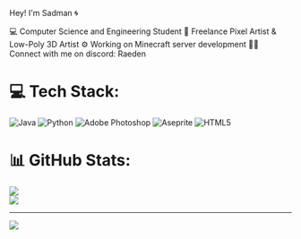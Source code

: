 Hey! I'm Sadman 🌀

💻 Computer Science and Engineering Student
🧰 Freelance Pixel Artist & Low-Poly 3D Artist
⚙️ Working on Minecraft server development
⛓️‍💥 Connect with me on discord: Raeden

# 💻 Tech Stack:
![Java](https://img.shields.io/badge/java-%23ED8B00.svg?style=for-the-badge&logo=openjdk&logoColor=white) ![Python](https://img.shields.io/badge/python-3670A0?style=for-the-badge&logo=python&logoColor=ffdd54) ![Adobe Photoshop](https://img.shields.io/badge/adobe%20photoshop-%2331A8FF.svg?style=for-the-badge&logo=adobe%20photoshop&logoColor=white) ![Aseprite](https://img.shields.io/badge/Aseprite-FFFFFF?style=for-the-badge&logo=Aseprite&logoColor=#7D929E) ![HTML5](https://img.shields.io/badge/html5-%23E34F26.svg?style=for-the-badge&logo=html5&logoColor=white)
# 📊 GitHub Stats:
![](https://nirzak-streak-stats.vercel.app/?user=Raeden-Dev&theme=shadow_blue&hide_border=false)<br/>
![](https://github-readme-stats.vercel.app/api/top-langs/?username=Raeden-Dev&theme=shadow_blue&hide_border=false&include_all_commits=false&count_private=false&layout=compact)

---
[![](https://visitcount.itsvg.in/api?id=Raeden-Dev&icon=0&color=0)](https://visitcount.itsvg.in)
